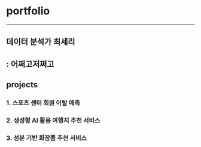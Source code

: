 # portfolio
---
## 데이터 분석가 최세리
: 어쩌고저쩌고
---
## projects
### 1. 스포츠 센터 회원 이탈 예측

### 2. 생성형 AI 활용 여행지 추천 서비스
### 3. 성분 기반 화장품 추천 서비스
